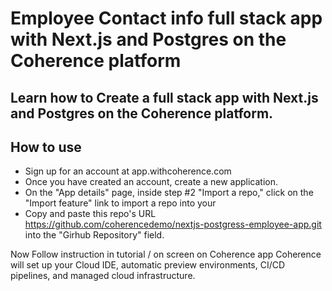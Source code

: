 # Employee Contact info full stack app with Next.js and Postgres on the Coherence platform
## Learn how to Create a full stack app with Next.js and Postgres on the Coherence platform.

## How to use
- Sign up for an account at app.withcoherence.com
- Once you have created an account, create a new application.
- On the "App details" page, inside step #2 "Import a repo," click on the "Import feature" link to import a repo into your
- Copy and paste this repo's URL https://github.com/coherencedemo/nextjs-postgress-employee-app.git into the "Girhub Repository" field.

Now Follow instruction in tutorial / on screen on Coherence app
Coherence will set up your Cloud IDE, automatic preview environments, CI/CD pipelines, and managed cloud infrastructure.
